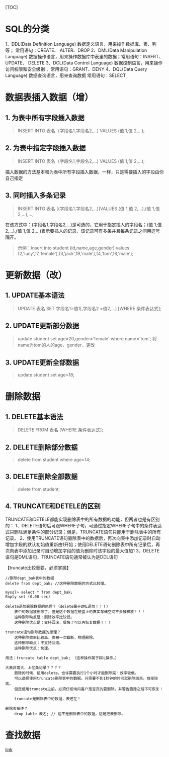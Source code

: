 [TOC]

# SQL的分类

1、DDL(Data Definition Language) 数据定义语言，用来操作数据库、表、列等； 常用语句：CREATE、 ALTER、DROP
2、DML(Data Manipulation Language) 数据操作语言，用来操作数据库中表里的数据；常用语句：INSERT、 UPDATE、 DELETE
3、DCL(Data Control Language) 数据控制语言，用来操作访问权限和安全级别； 常用语句：GRANT、DENY
4、DQL(Data Query Language) 数据查询语言，用来查询数据 常用语句：SELECT

# 数据表插入数据（增）

## 1. 为表中所有字段插入数据

> INSERT INTO 表名（字段名1,字段名2,...) VALUES (值 1,值 2,...);

## 2. 为表中指定字段插入数据

> INSERT INTO 表名（字段名1,字段名2,...) VALUES (值 1,值 2,...);

插入数据的方法基本和为表中所有字段插入数据，一样，只是需要插入的字段由你自己指定

## 3. 同时插入多条记录

> INSERT INTO 表名 \[(字段名1,字段名2,...)]VALUES (值 1,值 2,…),(值 1,值 2,…),...;

在该方式中：(字段名1,字段名2,…)是可选的，它用于指定插人的字段名；(值 1,值 2,…),(值 1,值 2,…)表示要插人的记录，该记录可有多条并且每条记录之间用逗号隔开。

> 示例：insert into student (id,name,age,gender) values (2,'lucy',17,'female'),(3,'jack',19,'male'),(4,'tom',18,'male');

# 更新数据（改）

## 1. UPDATE基本语法

> UPDATE 表名 SET 字段名1=值1\[,字段名2 =值2,…] \[WHERE 条件表达式];

## 2. UPDATE更新部分数据

> update student set age=20,gender='female' where name='tom';
> 将name为tom的人的age，gender，更改

## 3. UPDATE更新全部数据

> update student set age=18;

# 删除数据

## 1. DELETE基本语法

> DELETE FROM 表名 \[WHERE 条件表达式];

## 2. DELETE删除部分数据

> delete from student where age=14;

## 3. DELETE删除全部数据

> delete from student;

## 4. TRUNCATE和DETELE的区别

TRUNCATE和DETELE都能实现删除表中的所有数据的功能，但两者也是有区别的：
1、DELETE语句后可跟WHERE子句，可通过指定WHERE子句中的条件表达式只删除满足条件的部分记录；但是，TRUNCATE语句只能用于删除表中的所有记录。
2、使用TRUNCATE语句删除表中的数据后，再次向表中添加记录时自动增加字段的默认初始值重新由1开始；使用DELETE语句删除表中所有记录后，再次向表中添加记录时自动增加字段的值为删除时该字段的最大值加1
3、DELETE语句是DML语句，TRUNCATE语句通常被认为是DDL语句

【truncate比较重要，必须掌握】

    //删除dept_bak表中的数据
    delete from dept_bak; //这种删除数据的方式比较慢。

    mysql> select * from dept_bak;
    Empty set (0.00 sec)

    delete语句删除数据的原理？（delete属于DML语句！！！）
    	表中的数据被删除了，但是这个数据在硬盘上的真实存储空间不会被释放！！！
    	这种删除缺点是：删除效率比较低。
    	这种删除优点是：支持回滚，后悔了可以再恢复数据！！！

    truncate语句删除数据的原理？
    	这种删除效率比较高，表被一次截断，物理删除。
    	这种删除缺点：不支持回滚。
    	这种删除优点：快速。

    用法：truncate table dept_bak; （这种操作属于DDL操作。）

    大表非常大，上亿条记录？？？？
    	删除的时候，使用delete，也许需要执行1个小时才能删除完！效率较低。
    	可以选择使用truncate删除表中的数据。只需要不到1秒钟的时间就删除结束。效率较高。
    	但是使用truncate之前，必须仔细询问客户是否真的要删除，并警告删除之后不可恢复！

    	truncate是删除表中的数据，表还在！

    删除表操作？
    	drop table 表名; // 这不是删除表中的数据，这是把表删除。

# 查找数据

[link](attachments/link)
